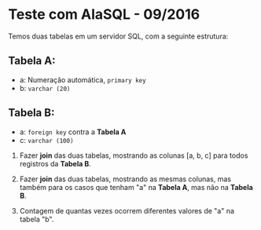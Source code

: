 # Teste com AlaSQL - 09/2016

Temos duas tabelas em um servidor SQL, com a seguinte estrutura:

## Tabela A:
   - a: Numeração automática, `primary key`
   - b: `varchar (20)`

## Tabela B:
   - a: `foreign key` contra a **Tabela A**
   - c: `varchar (100)`

1. Fazer **join** das duas tabelas, mostrando as colunas [a, b, c] para todos
registros da **Tabela B**.

2. Fazer **join** das duas tabelas, mostrando as mesmas colunas, mas também para os casos que tenham "a" na **Tabela A**, mas não na **Tabela B**.

3. Contagem de quantas vezes ocorrem diferentes valores de "a" na tabela "b".
